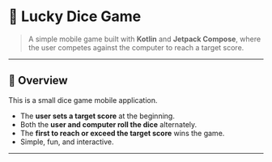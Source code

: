 # 🎲 Lucky Dice Game

> A simple mobile game built with **Kotlin** and **Jetpack Compose**, where the user competes against the computer to reach a target score.

---

## 📌 Overview
This is a small dice game mobile application.  
- The **user sets a target score** at the beginning.  
- Both the **user and computer roll the dice** alternately.  
- The **first to reach or exceed the target score** wins the game.  
- Simple, fun, and interactive.

---


